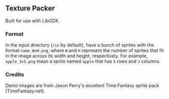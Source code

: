 ## Texture Packer

Built for use with LibGDX.

### Format

In the input directory (`/in` by default), have a bunch of sprites with the format `name_WxH.png`, where `W` and `H` represent the number of sprites that fit in the image across its width and height, respectively. For example, `apple_3x5.png` mean a sprite named `apple` that has `5` rows and `3` columns. 

### Credits

Demo images are from Jason Perry's excellent Time Fantasy sprite pack (TimeFantasy.net).
